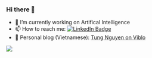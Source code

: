 ### Hi there 👋

- 🔭 I’m currently working on Artifical Intelligence
- 📫 How to reach me: [![LinkedIn Badge](https://img.shields.io/badge/LinkedIn-0A66C2?style=flat&logo=linkedin&logoColor=white)](https://www.linkedin.com/in/tungedng2710)
- 🌱 Personal blog (Vietnamese): [Tung Nguyen on Viblo](https://viblo.asia/u/QBee)

<img style="float: left;" src="https://github-readme-stats.vercel.app/api?username=tungedng2710&count_private=true&theme=buefy&show_icons=true&hide_border=false">

<!--
**tungedng2710/tungedng2710** is a ✨ _special_ ✨ repository because its `README.md` (this file) appears on your GitHub profile.

Here are some ideas to get you started:

- 🔭 I’m currently working on ...
- 🌱 I’m currently learning ...
- 👯 I’m looking to collaborate on ...
- 🤔 I’m looking for help with ...
- 💬 Ask me about ...
- 📫 How to reach me: ...
- 😄 Pronouns: ...
- ⚡ Fun fact: ...
-->
